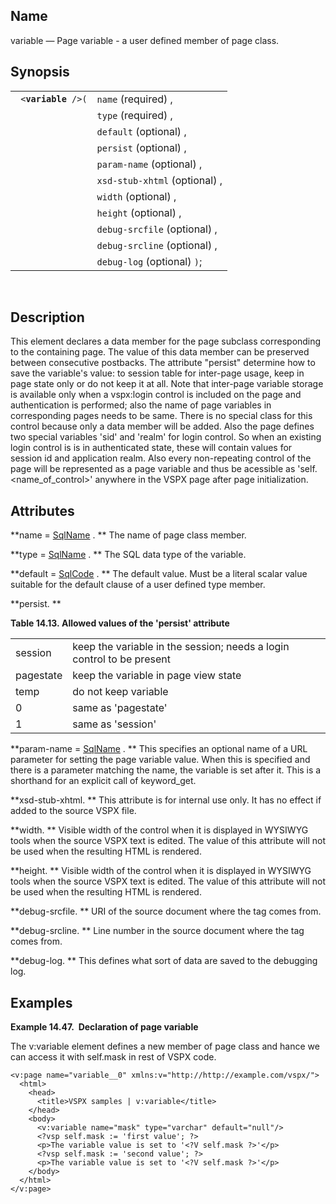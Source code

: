<div>

<div>

</div>

<div>

## Name

variable — Page variable - a user defined member of page class.

</div>

<div>

## Synopsis

<div>

|                          |                               |
|--------------------------|-------------------------------|
| ` <`**`variable`**` />(` | `name` (required) ,           |
|                          | `type` (required) ,           |
|                          | `default` (optional) ,        |
|                          | `persist` (optional) ,        |
|                          | `param-name` (optional) ,     |
|                          | `xsd-stub-xhtml` (optional) , |
|                          | `width` (optional) ,          |
|                          | `height` (optional) ,         |
|                          | `debug-srcfile` (optional) ,  |
|                          | `debug-srcline` (optional) ,  |
|                          | `debug-log` (optional) `)`;   |

<div>

 

</div>

</div>

</div>

<div>

## Description

This element declares a data member for the page subclass corresponding
to the containing page. The value of this data member can be preserved
between consecutive postbacks. The attribute "persist" determine how to
save the variable's value: to session table for inter-page usage, keep
in page state only or do not keep it at all. Note that inter-page
variable storage is available only when a vspx:login control is included
on the page and authentication is performed; also the name of page
variables in corresponding pages needs to be same. There is no special
class for this control because only a data member will be added. Also
the page defines two special variables 'sid' and 'realm' for login
control. So when an existing login control is is in authenticated state,
these will contain values for session id and application realm. Also
every non-repeating control of the page will be represented as a page
variable and thus be acessible as 'self.\<name_of_control\>' anywhere in
the VSPX page after page initialization.

</div>

<div>

## Attributes

**name =
<a href="vc_type_sqlname.html" class="link" title="SqlName">SqlName</a>
. ** The name of page class member.

**type =
<a href="vc_type_sqlname.html" class="link" title="SqlName">SqlName</a>
. ** The SQL data type of the variable.

**default =
<a href="vc_type_sqlcode.html" class="link" title="SqlCode">SqlCode</a>
. ** The default value. Must be a literal scalar value suitable for the
default clause of a user defined type member.

**persist. **

<div>

**Table 14.13. Allowed values of the 'persist' attribute**

<div>

|           |                                                                       |
|-----------|-----------------------------------------------------------------------|
| session   | keep the variable in the session; needs a login control to be present |
| pagestate | keep the variable in page view state                                  |
| temp      | do not keep variable                                                  |
| 0         | same as 'pagestate'                                                   |
| 1         | same as 'session'                                                     |

</div>

</div>

  

**param-name =
<a href="vc_type_sqlname.html" class="link" title="SqlName">SqlName</a>
. ** This specifies an optional name of a URL parameter for setting the
page variable value. When this is specified and there is a parameter
matching the name, the variable is set after it. This is a shorthand for
an explicit call of keyword_get.

**xsd-stub-xhtml. ** This attribute is for internal use only. It has no
effect if added to the source VSPX file.

**width. ** Visible width of the control when it is displayed in WYSIWYG
tools when the source VSPX text is edited. The value of this attribute
will not be used when the resulting HTML is rendered.

**height. ** Visible width of the control when it is displayed in
WYSIWYG tools when the source VSPX text is edited. The value of this
attribute will not be used when the resulting HTML is rendered.

**debug-srcfile. ** URI of the source document where the tag comes from.

**debug-srcline. ** Line number in the source document where the tag
comes from.

**debug-log. ** This defines what sort of data are saved to the
debugging log.

</div>

<div>

## Examples

<div>

**Example 14.47.  Declaration of page variable**

<div>

The v:variable element defines a new member of page class and hance we
can access it with self.mask in rest of VSPX code.

``` screen
<v:page name="variable__0" xmlns:v="http://http://example.com/vspx/">
  <html>
    <head>
      <title>VSPX samples | v:variable</title>
    </head>
    <body>
      <v:variable name="mask" type="varchar" default="null"/>
      <?vsp self.mask := 'first value'; ?>
      <p>The variable value is set to '<?V self.mask ?>'</p>
      <?vsp self.mask := 'second value'; ?>
      <p>The variable value is set to '<?V self.mask ?>'</p>
    </body>
  </html>
</v:page>
```

</div>

</div>

  

</div>

</div>
